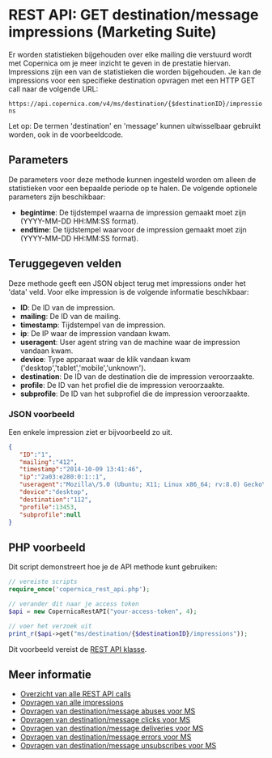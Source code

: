 # REST API: GET destination/message impressions (Marketing Suite)

Er worden statistieken bijgehouden over elke mailing die verstuurd wordt met 
Copernica om je meer inzicht te geven in de prestatie hiervan. Impressions zijn 
een van de statistieken die worden bijgehouden. 
Je kan de impressions voor een specifieke destination opvragen met een HTTP GET call naar de volgende URL:

`https://api.copernica.com/v4/ms/destination/{$destinationID}/impressions`

Let op: De termen 'destination' en 'message' kunnen uitwisselbaar gebruikt worden, 
ook in de voorbeeldcode.

## Parameters

De parameters voor deze methode kunnen ingesteld worden om alleen de 
statistieken voor een bepaalde periode op te halen. De volgende optionele 
parameters zijn beschikbaar:

* **begintime**: De tijdstempel waarna de impression gemaakt moet zijn (YYYY-MM-DD HH:MM:SS format).
* **endtime**: De tijdstempel waarvoor de impression gemaakt moet zijn (YYYY-MM-DD HH:MM:SS format).

## Teruggegeven velden

Deze methode geeft een JSON object terug met impressions onder het 'data' veld. 
Voor elke impression is de volgende informatie beschikbaar:

* **ID**: De ID van de impression.         
* **mailing**: De ID van de mailing.
* **timestamp**: Tijdstempel van de impression. 
* **ip**: De IP waar de impression vandaan kwam.
* **useragent**: User agent string van de machine waar de impression vandaan kwam.
* **device**: Type apparaat waar de klik vandaan kwam ('desktop','tablet','mobile','unknown').
* **destination**: De ID van de destination die de impression veroorzaakte.
* **profile**: De ID van het profiel die de impression veroorzaakte.
* **subprofile**: De ID van het subprofiel die de impression veroorzaakte.

### JSON voorbeeld

Een enkele impression ziet er bijvoorbeeld zo uit.

```json
{  
   "ID":"1",
   "mailing":"412",
   "timestamp":"2014-10-09 13:41:46",
   "ip":"2a03:e280:0:1::1",
   "useragent":"Mozilla\/5.0 (Ubuntu; X11; Linux x86_64; rv:8.0) Gecko\/20100101 Firefox\/8.0",
   "device":"desktop",
   "destination":"112",
   "profile":13453,
   "subprofile":null
}
```

## PHP voorbeeld

Dit script demonstreert hoe je de API methode kunt gebruiken:

```php
// vereiste scripts
require_once('copernica_rest_api.php');

// verander dit naar je access token 
$api = new CopernicaRestAPI("your-access-token", 4);

// voer het verzoek uit
print_r($api->get("ms/destination/{$destinationID}/impressions"));
```

Dit voorbeeld vereist de [REST API klasse](./rest-php).

## Meer informatie

* [Overzicht van alle REST API calls](./rest-api)
* [Opvragen van alle impressions](./rest-get-ms-impressions)
* [Opvragen van destination/message abuses voor MS](./rest-get-ms-destination-abuses)
* [Opvragen van destination/message clicks voor MS](./rest-get-ms-destination-clicks)
* [Opvragen van destination/message deliveries voor MS](./rest-get-ms-destination-deliveries)
* [Opvragen van destination/message errors voor MS](./rest-get-ms-destination-errors)
* [Opvragen van destination/message unsubscribes voor MS](./rest-get-ms-destination-unsubscribes)
